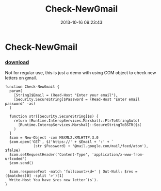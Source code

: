 ﻿---
pid:            4523
parent:         0
children:       
poster:         greg zakharov
title:          Check-NewGmail
date:           2013-10-16 09:23:43
description:    Not for regular use, this is just a demo with using COM object to check new letters on gmail.
format:         posh
---

# Check-NewGmail

### [download](4523.ps1)  

Not for regular use, this is just a demo with using COM object to check new letters on gmail.

```posh
function Check-NewGmail {
  param(
    [String]$Email = (Read-Host "Enter your email"),    
    [Security.SecureString]$Password = (Read-Host "Enter email password" -as)
  )
  
  function str([Security.SecureString]$s) {
    return [Runtime.InteropServices.Marshal]::PtrToStringAuto(
      [Runtime.InteropServices.Marshal]::SecureStringToBSTR($s)
    )
  }
  $com = New-Object -com MSXML2.XMLHTTP.3.0
  $com.open('GET', $('https://' + $Email + ':' + `
             (str $Password) + '@mail.google.com/mail/feed/atom'), $false)
  $com.setRequestHeader('Content-Type', 'application/x-www-from-urlcoded')
  $com.send()
  
  $com.responseText -match 'fullcount>\d+' | Out-Null; $res = ($matches[0] -split '>')[1]
  Write-Host You have $res new letter`(s`).
}
```
